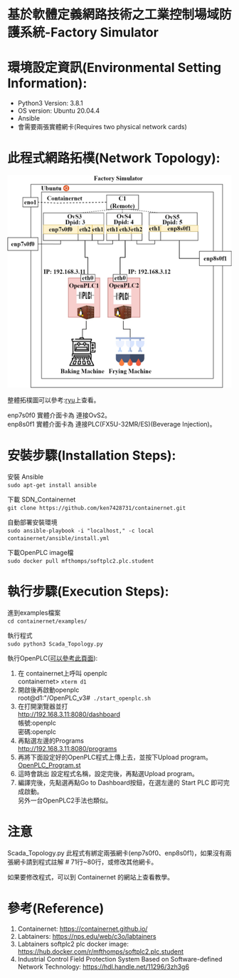 基於軟體定義網路技術之工業控制場域防護系統-Factory Simulator
=====

環境設定資訊(Environmental Setting Information):
===========
- Python3 Version: 3.8.1  
- OS version: Ubuntu 20.04.4
- Ansible
- 會需要兩張實體網卡(Requires two physical network cards)

此程式網路拓樸(Network Topology):
===========
<p align="center" width="100%">
    <img src="/examples/Network_Topology/Beverage_and_food_processing_factory-Virtual_map.jpg"> 
</p>

整體拓樸圖可以參考:[ryu](https://github.com/ken7428731/ryu.git)上查看。  

enp7s0f0 實體介面卡為 連接OvS2。  
enp8s0f1 實體介面卡為 連接PLC(FX5U-32MR/ES)(Beverage Injection)。  

安裝步驟(Installation Steps):
===========
安裝 Ansible  
   `sudo apt-get install ansible`

下載 SDN_Containernet  
   `git clone https://github.com/ken7428731/containernet.git`

自動部署安裝環境  
   `sudo ansible-playbook -i "localhost," -c local containernet/ansible/install.yml`

下載OpenPLC image檔  
   `sudo docker pull mfthomps/softplc2.plc.student`

執行步驟(Execution Steps):
===========
進到examples檔案  
   `cd containernet/examples/`

執行程式  
   `sudo python3 Scada_Topology.py`

執行OpenPLC([可以參考此頁面](https://hackmd.io/@rrpSFv-qSLunmXT6FGkwBg/SksRTxVzo)):  
1. 在 containernet上呼叫 openplc  
  containernet> `xterm d1`  
2. 開啟後再啟動openplc  
  root@d1:"/OpenPLC_v3#` ./start_openplc.sh`  
3. 在打開瀏覽器並打  
  http://192.168.3.11:8080/dashboard  
  帳號:openplc  
  密碼:openplc  
4. 再點選左邊的Programs  
  http://192.168.3.11:8080/programs  
5. 再將下面設定好的OpenPLC程式上傳上去，並按下Upload program。   
  [OpenPLC_Program.st](https://drive.google.com/drive/folders/1MOETbarzHGuTUVB_uI-NYxO6iN33DPmu?usp=sharing)
6. 這時會跳出 設定程式名稱，設定完後，再點選Upload program。  
7. 編譯完後，先點選再點Go to Dashboard按鈕，在選左邊的 Start PLC 即可完成啟動。  
另外一台OpenPLC2手法也類似。  

注意
=======
Scada_Topology.py 此程式有綁定兩張網卡(enp7s0f0、enp8s0f1)，如果沒有兩張網卡請到程式註解 # 71行~80行，或修改其他網卡。  

如果要修改程式，可以到 Containernet 的網站上查看教學。  


參考(Reference)
=======
1. Containernet: https://containernet.github.io/
2. Labtainers: https://nps.edu/web/c3o/labtainers
3. Labtainers softplc2 plc docker image: https://hub.docker.com/r/mfthomps/softplc2.plc.student
4. Industrial Control Field Protection System Based on Software-defined Network Technology: https://hdl.handle.net/11296/3zh3g6